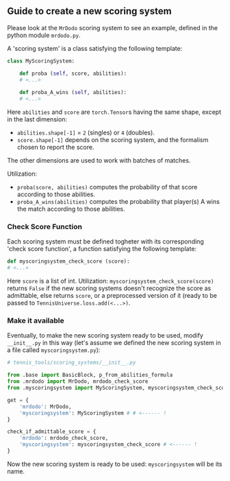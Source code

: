 ## Guide to create a new scoring system
Please look at the `MrDodo` scoring system to see an example, defined in the python module `mrdodo.py`.

A 'scoring system' is a class satisfying the following template:
```python
class MyScoringSystem:

	def proba (self, score, abilities):
	# <...>
	
	def proba_A_wins (self, abilities):
	# <...>
```
Here `abilities` and `score` are `torch.Tensor`s having the same shape, except in the last dimension:
- `abilities.shape[-1]` = `2` (singles) or `4` (doubles).
- `score.shape[-1]` depends on the scoring system, and the formalism chosen to report the score.

The other dimensions are used to work with batches of matches.

Utilization:
- `proba(score, abilities)` computes the probability of that score according to those abilities.
- `proba_A_wins(abilities)` computes the probability that player(s) A wins the match according to those abilities.

### Check Score Function

Each scoring system must be defined togheter with its corresponding 'check score function', a function satisfying the following template:
```python
def myscoringsystem_check_score (score):
# <...>
```
Here `score` is a list of int. Utilization: `myscoringsystem_check_score(score)` returns `False` if the new scoring systems doesn't recognize the score as admittable, else returns `score`, or a preprocessed version of it (ready to be passed to `TennisUniverse.loss.add(<...>)`.

### Make it available

Eventually, to make the new scoring system ready to be used, modify `__init__.py` in this way (let's assume we defined the new scoring system in a file called `myscoringsystem.py`):
```python
# tennis_tools/scoring_systems/__init__.py

from .base import BasicBlock, p_from_abilities_formula
from .mrdodo import MrDodo, mrdodo_check_score
from .myscoringsystem import MyScoringSystem, myscoringsystem_check_score # <------ !

get = {
    'mrdodo': MrDodo,
    'myscoringsystem': MyScoringSystem # # <------ !
}

check_if_admittable_score = {
    'mrdodo': mrdodo_check_score,
    'myscoringsystem': myscoringsystem_check_score # <------ !
}
```
Now the new scoring system is ready to be used: `myscoringsystem` will be its name.
